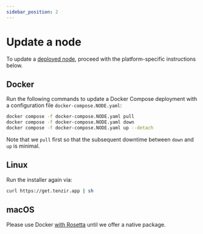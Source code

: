 ```yaml
---
sidebar_position: 2
---
```


# Update a node

To update a [deployed node](./deploy-a-node.md), proceed with the
platform-specific instructions below.

## Docker

Run the following commands to update a Docker Compose deployment with a
configuration file `docker-compose.NODE.yaml`:

```bash
docker compose -f docker-compose.NODE.yaml pull
docker compose -f docker-compose.NODE.yaml down
docker compose -f docker-compose.NODE.yaml up --detach
```

Note that we `pull` first so that the subsequent downtime between `down` and
`up` is minimal.

## Linux

Run the installer again via:

```bash
curl https://get.tenzir.app | sh
```

## macOS

Please use Docker [with
Rosetta](https://levelup.gitconnected.com/docker-on-apple-silicon-mac-how-to-run-x86-containers-with-rosetta-2-4a679913a0d5)
until we offer a native package.
